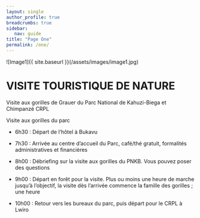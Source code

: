 ```yaml
---
layout: single
author_profile: true
breadcrumbs: true
sidebar:
   nav: guide
title: "Page One"
permalink: /one/
---
```


![Image1]{{ site.baseurl }}(/assets/images/image1.jpg)

# VISITE TOURISTIQUE DE NATURE

Visite aux gorilles de Grauer du Parc National de Kahuzi-Biega et Chimpanzé CRPL

Visite aux gorilles du parc

* 6h30 : Départ de l’hôtel à Bukavu

* 7h30 : Arrivée au centre d’accueil du Parc, café/thé gratuit, formalités administratives et financières

* 8h00 : Débriefing sur la visite aux gorilles du PNKB. Vous pouvez poser des questions                                                                                 
* 9h00 : Départ en forêt pour la visite. Plus ou moins une heure de marche jusqu’à l’objectif, la visite dès l’arrivée commence la famille des gorilles ; une heure

* 10h00 : Retour vers les bureaux du parc, puis départ pour le CRPL à Lwiro